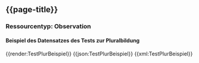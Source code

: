 ## {{page-title}}

### Ressourcentyp: Observation

#### Beispiel des Datensatzes des Tests zur Pluralbildung

<tabs>
    <tab title="Übersicht">      
        {{render:TestPlurBeispiel}}
    </tab>
    <tab title="JSON">
        {{json:TestPlurBeispiel}}
    </tab>
    <tab title="XML">
        {{xml:TestPlurBeispiel}}
    </tab>
</tabs>